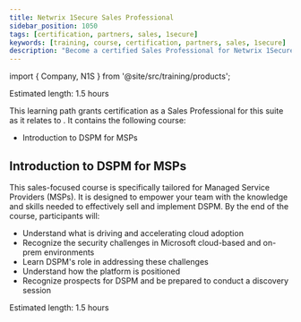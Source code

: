 ```yaml
---
title: Netwrix 1Secure Sales Professional
sidebar_position: 1050
tags: [certification, partners, sales, 1secure]
keywords: [training, course, certification, partners, sales, 1secure]
description: "Become a certified Sales Professional for Netwrix 1Secure"
---
```


import { Company, N1S } from '@site/src/training/products';


Estimated length: 1.5 hours

This learning path grants <Company /> certification as a Sales Professional for this suite as it relates to <N1S />. It contains the following course: 

* Introduction to <N1S /> DSPM for MSPs

## Introduction to <N1S /> DSPM for MSPs

This sales-focused course is specifically tailored for Managed Service Providers (MSPs). It is designed to empower your team with the knowledge and skills needed to effectively sell and implement <N1S /> DSPM. By the end of the course, participants will:

* Understand what is driving and accelerating cloud adoption
* Recognize the security challenges in Microsoft cloud-based and on-prem environments
* Learn <N1S /> DSPM's role in addressing these challenges
* Understand how the platform is positioned
* Recognize prospects for <N1S /> DSPM and be prepared to conduct a discovery session

Estimated length: 1.5 hours
